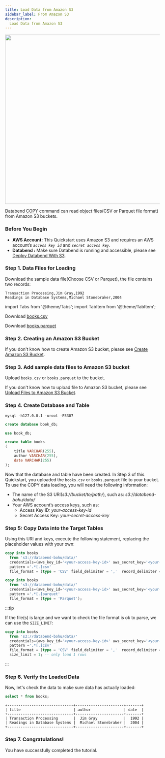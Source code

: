 ```yaml
---
title: Load Data from Amazon S3
sidebar_label: From Amazon S3
description:
  Load Data from Amazon S3
---
```


<p align="center">
<img src="https://datafuse-1253727613.cos.ap-hongkong.myqcloud.com/load/load-data-from-s3.png" width="550"/>
</p>

Databend [COPY](../03-reference/03-sql/02-dml/dml-copy.md) command can read object files(CSV or Parquet file format) from Amazon S3 buckets.

### Before You Begin

* **AWS Account:**  This Quickstart uses Amazon S3 and requires an AWS account’s *`access key id`* and *`secret access key`*.
* **Databend :** Make sure Databend is running and accessible, please see [Deploy Databend With S3](/doc/deploy/s3).

### Step 1. Data Files for Loading

Download the sample data file(Choose CSV or Parquet), the file contains two records:
```text
Transaction Processing,Jim Gray,1992
Readings in Database Systems,Michael Stonebraker,2004
```

import Tabs from '@theme/Tabs';
import TabItem from '@theme/TabItem';

<Tabs groupId="sample-data">

<TabItem value="csv" label="CSV">

Download [books.csv](https://datafuse-1253727613.cos.ap-hongkong.myqcloud.com/data/books.csv)

</TabItem>

<TabItem value="parquet" label="Parquet">

Download [books.parquet](https://datafuse-1253727613.cos.ap-hongkong.myqcloud.com/data/books.parquet)

</TabItem>

</Tabs>


### Step 2. Creating an Amazon S3 Bucket

If you don't know how to create Amazon S3 bucket, please see [Create Amazon S3 Bucket](https://docs.aws.amazon.com/AmazonS3/latest/userguide/create-bucket-overview.html).

### Step 3. Add sample data files to Amazon S3 bucket

Upload `books.csv` or `books.parquet` to the bucket.

If you don't know how to upload file to Amazon S3 bucket, please see [Upload Files to Amazon S3 Bucket](https://docs.aws.amazon.com/AmazonS3/latest/userguide/upload-objects.html).

### Step 4. Create Database and Table

```shell
mysql -h127.0.0.1 -uroot -P3307 
```

```sql title='mysql>'
create database book_db;
```

```sql title='mysql>'
use book_db;
```

```sql title='mysql>'
create table books
(
    title VARCHAR(255),
    author VARCHAR(255),
    date VARCHAR(255)
);
```

Now that the database and table have been created.
In Step 3 of this Quickstart, you uploaded the `books.csv` or `books.parquet` file to your bucket.
To use the COPY data loading, you will need the following information:
* The name of the S3 URI(*s3://bucket/to/path/*), such as: *s3://databend-bohu/data/*
* Your AWS account’s access keys, such as:
  * Access Key ID: *your-access-key-id*
  * Secret Access Key: *your-secret-access-key*


### Step 5: Copy Data into the Target Tables

Using this URI and keys, execute the following statement, replacing the placeholder values with your own:

<Tabs groupId="sample-data">

<TabItem value="csv" label="CSV">

```sql title='mysql>'
copy into books
  from 's3://databend-bohu/data/'
  credentials=(aws_key_id='<your-access-key-id>' aws_secret_key='<your-secret-access-key>')
  pattern ='.*[.]csv'
  file_format = (type = 'CSV' field_delimiter = ','  record_delimiter = '\n' skip_header = 0);
```


</TabItem>

<TabItem value="parquet" label="Parquet">

```sql title='mysql>'
copy into books
  from 's3://databend-bohu/data/'
  credentials=(aws_key_id='<your-access-key-id>' aws_secret_key='<your-secret-access-key>')
  pattern ='.*[.]parquet'
  file_format = (type = 'Parquet');
```

</TabItem>

</Tabs>


:::tip

If the file(s) is large and we want to check the file format is ok to parse, we can use the `SIZE_LIMIT`:

```sql title='mysql>'
copy into books
  from 's3://databend-bohu/data/'
  credentials=(aws_key_id='<your-access-key-id>' aws_secret_key='<your-secret-access-key>')
  pattern ='.*[.]csv'
  file_format = (type = 'CSV' field_delimiter = ','  record_delimiter = '\n' skip_header = 0)
  size_limit = 1; -- only load 1 rows
```
:::

### Step 6. Verify the Loaded Data

Now, let's check the data to make sure data has actually loaded:

```sql title='mysql>'
select * from books;
```

```
+------------------------------+----------------------+-------+
| title                        | author               | date  |
+------------------------------+----------------------+-------+
| Transaction Processing       |  Jim Gray            |  1992 |
| Readings in Database Systems |  Michael Stonebraker |  2004 |
+------------------------------+----------------------+-------+
```

### Step 7. Congratulations!

You have successfully completed the tutorial.